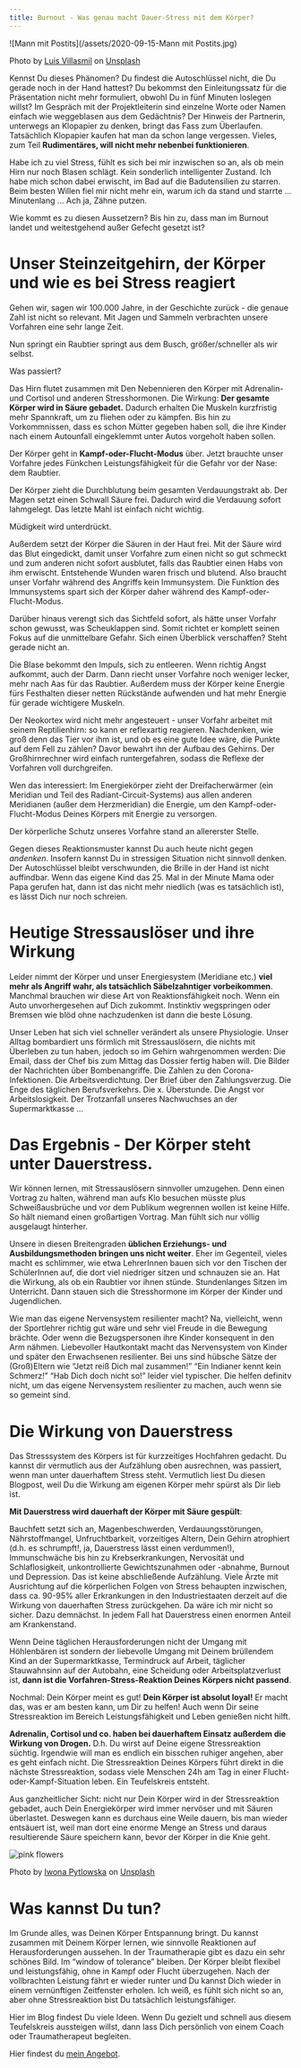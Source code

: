 ```yaml
---
title: Burnout - Was genau macht Dauer-Stress mit dem Körper?
---
```

![Mann mit Postits](/assets/2020-09-15-Mann mit Postits.jpg)

<span>Photo by <a href="https://unsplash.com/@villxsmil?utm_source=unsplash&amp;utm_medium=referral&amp;utm_content=creditCopyText">Luis Villasmil</a> on <a href="https://unsplash.com/s/photos/stress?utm_source=unsplash&amp;utm_medium=referral&amp;utm_content=creditCopyText">Unsplash</a></span>


Kennst Du dieses Phänomen? Du findest die Autoschlüssel nicht, die Du gerade noch in der Hand hattest? Du bekommst den Einleitungssatz für die Präsentation nicht mehr formuliert, obwohl Du in fünf Minuten loslegen willst? Im Gespräch mit der Projektleiterin sind einzelne Worte oder Namen einfach wie weggeblasen aus dem Gedächtnis? Der Hinweis der Partnerin, unterwegs an Klopapier zu denken, bringt das Fass zum Überlaufen. Tatsächlich Klopapier kaufen hat man da schon lange vergessen. Vieles, zum Teil **Rudimentäres, will nicht mehr nebenbei funktionieren**.  

Habe ich zu viel Stress, fühlt es sich bei mir inzwischen so an, als ob mein Hirn nur noch Blasen schlägt. Kein sonderlich intelligenter Zustand. Ich habe mich schon dabei erwischt, im Bad auf die Badutensilien zu starren. Beim besten Willen fiel mir nicht mehr ein, warum ich da stand und starrte … Minutenlang … Ach ja, Zähne putzen.

Wie kommt es zu diesen Aussetzern? Bis hin zu, dass man im Burnout landet und weitestgehend außer Gefecht gesetzt ist? 

# Unser Steinzeitgehirn, der Körper und wie es bei Stress reagiert
Gehen wir, sagen wir 100.000 Jahre, in der Geschichte zurück - die genaue Zahl ist nicht so relevant. Mit Jagen und Sammeln verbrachten unsere Vorfahren eine sehr lange Zeit. 

Nun springt ein Raubtier springt aus dem Busch, größer/schneller als wir selbst. 

Was passiert? 

Das Hirn flutet zusammen mit Den Nebennieren den Körper mit Adrenalin- und Cortisol und anderen Stresshormonen. Die Wirkung: **Der gesamte Körper wird in Säure gebadet.** Dadurch erhalten Die Muskeln kurzfristig mehr Spannkraft, um zu fliehen oder zu kämpfen. Bis hin zu Vorkommnissen, dass es schon Mütter gegeben haben soll, die ihre Kinder nach einem Autounfall eingeklemmt unter Autos vorgeholt haben sollen. 

Der Körper geht in **Kampf-oder-Flucht-Modus** über. Jetzt brauchte unser Vorfahre jedes Fünkchen Leistungsfähigkeit für die Gefahr vor der Nase: dem Raubtier. 

Der Körper zieht die Durchblutung beim gesamten Verdauungstrakt ab. Der Magen setzt einen Schwall Säure frei. Dadurch wird die Verdauung sofort lahmgelegt. Das letzte Mahl ist einfach nicht wichtig. 

Müdigkeit wird unterdrückt.

Außerdem setzt der Körper die Säuren in der Haut frei. Mit der Säure wird das Blut eingedickt, damit unser Vorfahre zum einen nicht so gut schmeckt und zum anderen nicht sofort ausblutet, falls das Raubtier einen Habs von ihm erwischt. Entstehende Wunden waren frisch und blutend. Also braucht unser Vorfahr während des Angriffs kein Immunsystem. Die Funktion des Immunsystems spart sich der Körper daher während des Kampf-oder-Flucht-Modus. 

Darüber hinaus verengt sich das Sichtfeld sofort, als hätte unser Vorfahr schon gewusst, was Scheuklappen sind. Somit richtet er komplett seinen Fokus auf die unmittelbare Gefahr. Sich einen Überblick verschaffen? Steht gerade nicht an. 

Die Blase bekommt den Impuls, sich zu entleeren. Wenn richtig Angst aufkommt, auch der Darm. Dann riecht unser Vorfahre noch weniger lecker, mehr nach Aas für das Raubtier. Außerdem muss der Körper keine Energie fürs Festhalten dieser netten Rückstände aufwenden und hat mehr Energie für gerade wichtigere Muskeln. 

Der Neokortex wird nicht mehr angesteuert - unser Vorfahr arbeitet mit seinem Reptilienhirn: so kann er reflexartig reagieren. Nachdenken, wie groß denn das Tier vor ihm ist, und ob es eine gute Idee wäre, die Punkte auf dem Fell zu zählen? Davor bewahrt ihn der Aufbau des Gehirns. Der Großhirnrechner wird einfach runtergefahren, sodass die Reflexe der Vorfahren voll durchgreifen. 

Wen das interessiert: Im Energiekörper zieht der Dreifacherwärmer (ein Meridian und Teil des Radiant-Circuit-Systems) aus allen anderen Meridianen (außer dem Herzmeridian) die Energie, um den Kampf-oder-Flucht-Modus Deines Körpers mit Energie zu versorgen. 

Der körperliche Schutz unseres Vorfahre stand an allererster Stelle. 

Gegen dieses Reaktionsmuster kannst Du auch heute nicht gegen *andenken*. Insofern kannst Du in stressigen Situation nicht sinnvoll denken. Der Autoschlüssel bleibt verschwunden, die Brille in der Hand ist nicht auffindbar. Wenn das eigene Kind das 25. Mal in der Minute Mama oder Papa gerufen hat, dann ist das nicht mehr niedlich (was es tatsächlich ist), es lässt Dich nur noch schreien. 


# Heutige Stressauslöser und ihre Wirkung
Leider nimmt der Körper und unser Energiesystem (Meridiane etc.) **viel mehr als Angriff wahr, als tatsächlich Säbelzahntiger vorbeikommen**. Manchmal brauchen wir diese Art von Reaktionsfähigkeit noch. Wenn ein Auto unvorhergesehen auf Dich zukommt. Instinktiv wegspringen oder Bremsen wie blöd ohne nachzudenken ist dann die beste Lösung. 

Unser Leben hat sich viel schneller verändert als unsere Physiologie. Unser Alltag bombardiert uns förmlich mit Stressauslösern, die nichts mit Überleben zu tun haben, jedoch so im Gehirn wahrgenommen werden: Die Email, dass der Chef bis zum Mittag das Dossier fertig haben will. Die Bilder der Nachrichten über Bombenangriffe. Die Zahlen zu den Corona-Infektionen. Die Arbeitsverdichtung. Der Brief über den Zahlungsverzug. Die Enge des täglichen Berufsverkehrs. Die x. Überstunde. Die Angst vor Arbeitslosigkeit. Der Trotzanfall unseres Nachwuchses an der Supermarktkasse ...


# Das Ergebnis - Der Körper steht unter Dauerstress.
Wir können lernen, mit Stressauslösern sinnvoller umzugehen. Denn einen Vortrag zu halten, während man aufs Klo besuchen müsste plus Schweißausbrüche und vor dem Publikum wegrennen wollen ist keine Hilfe. So hält niemand einen großartigen Vortrag. Man fühlt sich nur völlig ausgelaugt hinterher. 

Unsere in diesen Breitengraden **üblichen Erziehungs- und Ausbildungsmethoden bringen uns nicht weiter**. Eher im Gegenteil, vieles macht es schlimmer, wie etwa LehrerInnen bauen sich vor den Tischen der SchülerInnen auf, die dort viel niedriger sitzen und schnauzen sie an. Hat die Wirkung, als ob ein Raubtier vor ihnen stünde. Stundenlanges Sitzen im Unterricht. Dann stauen sich die Stresshormone im Körper der Kinder und Jugendlichen. 

Wie man das eigene Nervensystem resilienter macht? Na, vielleicht, wenn der Sportlehrer richtig gut wäre und sehr viel Freude in die Bewegung brächte. Oder wenn die Bezugspersonen ihre Kinder konsequent in den Arm nähmen. Liebevoller Hautkontakt macht das Nervensystem von Kinder und später den Erwachsenen resilienter. Bei uns sind hübsche Sätze der (Groß)Eltern wie “Jetzt reiß Dich mal zusammen!” “Ein Indianer kennt kein Schmerz!” “Hab Dich doch nicht so!” leider viel typischer. Die helfen definitv nicht, um das eigene Nervensystem resilienter zu machen, auch wenn sie so gemeint sind. 

# Die Wirkung von Dauerstress
Das Stresssystem des Körpers ist für kurzzeitiges Hochfahren gedacht. Du kannst dir vermutlich aus der Aufzählung oben ausrechnen, was passiert, wenn man unter dauerhaftem Stress steht. Vermutlich liest Du diesen Blogpost, weil Du die Wirkung am eigenen Körper mehr spürst als Dir lieb ist. 

**Mit Dauerstress wird dauerhaft der Körper mit Säure gespült**:

Bauchfett setzt sich an, Magenbeschwerden, Verdauungsstörungen, Nährstoffmangel, Unfruchtbarkeit, vorzeitiges Altern, Dein Gehirn atrophiert (d.h. es schrumpft!, ja, Dauerstress lässt einen verdummen!), Immunschwäche bis hin zu Krebserkrankungen, Nervosität und Schlaflosigkeit, unkontrollierte Gewichtszunahmen oder -abnahme, Burnout und Depression. Das ist keine abschließende Aufzählung. Viele Ärzte mit Ausrichtung auf die körperlichen Folgen von Stress behaupten inzwischen, dass ca. 90-95% aller Erkrankungen in den Industriestaaten derzeit auf die Wirkung von dauerhaften Stress zurückgehen. Da wäre ich mir nicht so sicher. Dazu demnächst. In jedem Fall hat Dauerstress einen enormen Anteil am Krankenstand. 

Wenn Deine täglichen Herausforderungen nicht der Umgang mit Höhlenbären ist sondern der liebevolle Umgang mit Deinem brüllendem Kind an der Supermarktkasse, Termindruck auf Arbeit, täglicher Stauwahnsinn auf der Autobahn, eine Scheidung oder Arbeitsplatzverlust ist, **dann ist die Vorfahren-Stress-Reaktion Deines Körpers nicht passend**. 

Nochmal: Dein Körper meint es gut! **Dein Körper ist absolut loyal!** Er macht das, was er am besten kann, um Dir zu helfen! Auch wenn Dir seine Stressreaktion im Bereich Leistungsfähigkeit und Leben genießen nicht hilft. 

**Adrenalin, Cortisol und co. haben bei dauerhaftem Einsatz außerdem die Wirkung von Drogen.** D.h. Du wirst auf Deine eigene Stressreaktion süchtig. Irgendwie will man es endlich ein bisschen ruhiger angehen, aber es geht einfach nicht. Die Stressreaktion Deines Körpers führt direkt in die nächste Stressreaktion, sodass viele Menschen 24h am Tag in einer Flucht-oder-Kampf-Situation leben. Ein Teufelskreis entsteht. 

Aus ganzheitlicher Sicht: nicht nur Dein Körper wird in der Stressreaktion gebadet, auch Dein Energiekörper wird immer nervöser und mit Säuren überlastet. Deswegen kann es durchaus eine Weile dauern, bis man wieder entsäuert ist, weil man dort eine enorme Menge an Stress und daraus resultierende Säure speichern kann, bevor der Körper in die Knie geht.

![pink flowers](/assets/2020-09-15-pinkflowers.jpg)

<span>Photo by <a href="https://unsplash.com/@ny3ll199x?utm_source=unsplash&amp;utm_medium=referral&amp;utm_content=creditCopyText">Iwona Pytlowska</a> on <a href="https://unsplash.com/s/photos/stillness?utm_source=unsplash&amp;utm_medium=referral&amp;utm_content=creditCopyText">Unsplash</a></span>

# Was kannst Du tun?
Im Grunde alles, was Deinen Körper Entspannung bringt. Du kannst zusammen mit Deinem Körper lernen, wie sinnvolle Reaktionen auf Herausforderungen aussehen. In der Traumatherapie gibt es dazu ein sehr schönes Bild. Im “window of tolerance” bleiben. Der Körper bleibt flexibel und leistungsfähig, ohne in Kampf oder Flucht überzugehen. Nach der vollbrachten Leistung fährt er wieder runter und Du kannst Dich wieder in einem vernünftigen Zeitfenster erholen. Ich weiß, es fühlt sich nicht so an, aber ohne Stressreaktion bist Du tatsächlich leistungsfähiger. 

Hier im Blog findest Du viele Ideen. Wenn Du gezielt und schnell aus diesem Teufelskreis aussteigen willst, dann lass Dich persönlich von einem Coach oder Traumatherapeut begleiten. 

Hier findest du [mein Angebot](/2020/08/28/Wie-Phoenix-aus-der-Asche.html).



